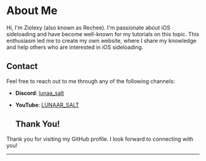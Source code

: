 # About Me

Hi, I'm Ziolexy (also known as Rechee).
I'm passionate about iOS sideloading and have become well-known for my tutorials on this topic. This enthusiasm led me to create my own website, where I share my knowledge and help others who are interested in iOS sideloading.

## Contact

Feel free to reach out to me through 
any of the following channels:

- **Discord**:
[lunaa_salt](https://discordapp.com/users/1191925797976539238)
- **YouTube**: [LUNAAR_SALT](https://youtube.com/@lunaar_salt?si=BKbgl5VBaQpaGCIL)

  ## Thank You!

Thank you for visiting my GitHub profile. I look forward to connecting with you!

---
